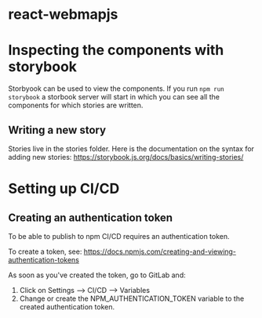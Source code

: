 # react-webmapjs

# Inspecting the components with storybook
Storbyook can be used to view the components.
If you run `npm run storybook` a storbook server will start in which you can see all the components for which stories
are written.

## Writing a new story
Stories live in the stories folder. Here is the documentation on the syntax for adding new stories: 
https://storybook.js.org/docs/basics/writing-stories/

# Setting up CI/CD
## Creating an authentication token
To be able to publish to npm CI/CD requires an authentication token.

To create a token, see:
https://docs.npmjs.com/creating-and-viewing-authentication-tokens

As soon as you've created the token, go to GitLab and:
1. Click on Settings --> CI/CD --> Variables
2. Change or create the NPM_AUTHENTICATION_TOKEN variable to the created authentication token.


